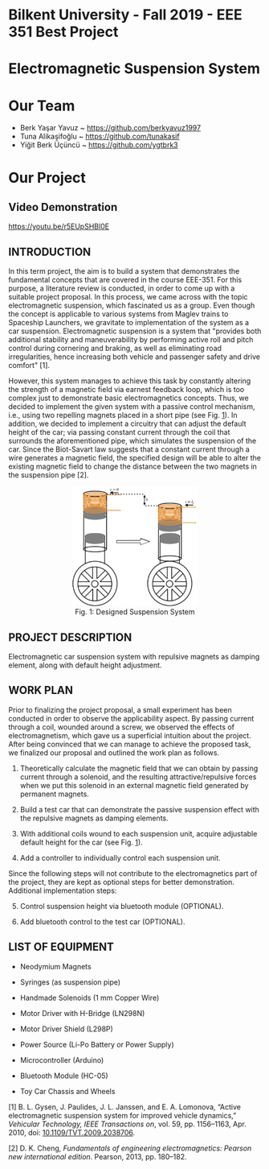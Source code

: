 # Bilkent University - Fall 2019 - EEE 351 Best Project
# Electromagnetic Suspension System

# Our Team 
* Berk Yaşar Yavuz ~ https://github.com/berkyavuz1997
* Tuna Alikaşifoğlu ~ https://github.com/tunakasif
* Yiğit Berk Üçüncü ~ https://github.com/ygtbrk3

# Our Project
## Video Demonstration
https://youtu.be/r5EUpSHBl0E

## INTRODUCTION

In this term project, the aim is to build a system that demonstrates the
fundamental concepts that are covered in the course EEE-351. For this
purpose, a literature review is conducted, in order to come up with a
suitable project proposal. In this process, we came across with the
topic electromagnetic suspension, which fascinated us as a group. Even
though the concept is applicable to various systems from Maglev trains
to Spaceship Launchers, we gravitate to implementation of the system as
a car suspension. Electromagnetic suspension is a system that "provides
both additional stability and maneuverability by performing active roll
and pitch control during cornering and braking, as well as eliminating
road irregularities, hence increasing both vehicle and passenger safety
and drive comfort" <span class="citation" data-cites="active_suspension">[1]</span>.

However, this system manages to achieve this task by constantly altering
the strength of a magnetic field via earnest feedback loop, which is too
complex just to demonstrate basic electromagnetics concepts. Thus, we
decided to implement the given system with a passive control mechanism,
i.e., using two repelling magnets placed in a short pipe (see
Fig. <a href="#fig:suspension" data-reference-type="ref" data-reference="fig:suspension">1</a>). In addition, we decided to implement a
circuitry that can adjust the default height of the car; via passing
constant current through the coil that surrounds the aforementioned
pipe, which simulates the suspension of the car. Since the Biot-Savart
law suggests that a constant current through a wire generates a magnetic
field, the specified design will be able to alter the existing magnetic
field to change the distance between the two magnets in the suspension
pipe <span class="citation" data-cites="emt_textbook">[2]</span>.

<figure align="center">
<img src="proposal/images/suspension.jpeg" alt="Designed Suspension System" id="fig:suspension" width="250" /><figcaption>Fig. 1: Designed Suspension System<span label="fig:suspension"></span></figcaption>
</figure>

## PROJECT DESCRIPTION

Electromagnetic car suspension system with repulsive magnets as damping
element, along with default height adjustment.

## WORK PLAN

Prior to finalizing the project proposal, a small experiment has been
conducted in order to observe the applicability aspect. By passing
current through a coil, wounded around a screw, we observed the effects
of electromagnetism, which gave us a superficial intuition about the
project. After being convinced that we can manage to achieve the
proposed task, we finalized our proposal and outlined the work plan as
follows.

1.  Theoretically calculate the magnetic field that we can obtain by
    passing current through a solenoid, and the resulting
    attractive/repulsive forces when we put this solenoid in an external
    magnetic field generated by permanent magnets.

2.  Build a test car that can demonstrate the passive suspension effect
    with the repulsive magnets as damping elements.

3.  With additional coils wound to each suspension unit, acquire
    adjustable default height for the car (see
    Fig. <a href="#fig:suspension" data-reference-type="ref" data-reference="fig:suspension">1</a>).

4.  Add a controller to individually control each suspension unit.

Since the following steps will not contribute to the electromagnetics
part of the project, they are kept as optional steps for better
demonstration. Additional implementation steps:

5.  Control suspension height via bluetooth module (OPTIONAL).

6.  Add bluetooth control to the test car (OPTIONAL).

## LIST OF EQUIPMENT

-   Neodymium Magnets

-   Syringes (as suspension pipe)

-   Handmade Solenoids (1 mm Copper Wire)

-   Motor Driver with H-Bridge (LN298N)

-   Motor Driver Shield (L298P)

-   Power Source (Li-Po Battery or Power Supply)

-   Microcontroller (Arduino)

-   Bluetooth Module (HC-05)

-   Toy Car Chassis and Wheels

<div id="refs" class="references" role="doc-bibliography">
<div id="ref-active_suspension">
<p>[1] B. L. Gysen, J. Paulides, J. L. Janssen, and E. A. Lomonova, “Active electromagnetic suspension system for improved vehicle dynamics,” <em>Vehicular Technology, IEEE Transactions on</em>, vol. 59, pp. 1156–1163, Apr. 2010, doi: <a href="https://doi.org/10.1109/TVT.2009.2038706">10.1109/TVT.2009.2038706</a>.</p>
</div>
<div id="ref-emt_textbook">
<p>[2] D. K. Cheng, <em>Fundamentals of engineering electromagnetics: Pearson new international edition</em>. Pearson, 2013, pp. 180–182.</p>
</div>
</div>
